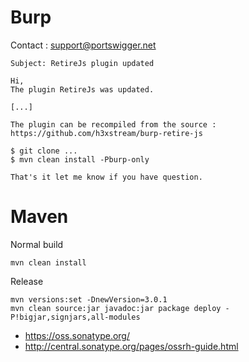 # Burp

Contact : [support@portswigger.net](mailto:support@portswigger.net)

```
Subject: RetireJs plugin updated

Hi,
The plugin RetireJs was updated.

[...] 

The plugin can be recompiled from the source :
https://github.com/h3xstream/burp-retire-js

$ git clone ...
$ mvn clean install -Pburp-only

That's it let me know if you have question.
```

# Maven

Normal build
```
mvn clean install
```

Release
```
mvn versions:set -DnewVersion=3.0.1
mvn clean source:jar javadoc:jar package deploy -P!bigjar,signjars,all-modules
```

 - https://oss.sonatype.org/
 - http://central.sonatype.org/pages/ossrh-guide.html